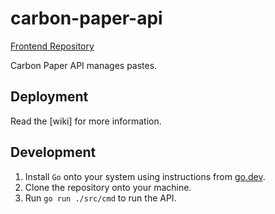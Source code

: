 # carbon-paper-api

[Frontend Repository](https://github.com/WhateverLabs/CarbonPaper)

Carbon Paper API manages pastes.

## Deployment

Read the [wiki] for more information.

## Development

1. Install `Go` onto your system using instructions from [go.dev](https://go.dev/learn).
2. Clone the repository onto your machine.
3. Run `go run ./src/cmd` to run the API.
